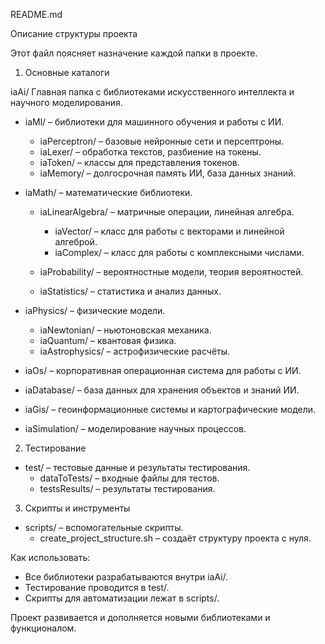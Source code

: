 README.md

Описание структуры проекта

Этот файл поясняет назначение каждой папки в проекте.

1. Основные каталоги

iaAi/
Главная папка с библиотеками искусственного интеллекта и научного моделирования.

- iaMl/ – библиотеки для машинного обучения и работы с ИИ.
  - iaPerceptron/ – базовые нейронные сети и персептроны.
  - iaLexer/ – обработка текстов, разбиение на токены.
  - iaToken/ – классы для представления токенов.
  - iaMemory/ – долгосрочная память ИИ, база данных знаний.

- iaMath/ – математические библиотеки.
  - iaLinearAlgebra/ – матричные операции, линейная алгебра.
    - iaVector/ – класс для работы с векторами и линейной алгеброй.
    - iaComplex/ – класс для работы с комплексными числами.
  
  - iaProbability/ – вероятностные модели, теория вероятностей.
  - iaStatistics/ – статистика и анализ данных.

- iaPhysics/ – физические модели.
  - iaNewtonian/ – ньютоновская механика.
  - iaQuantum/ – квантовая физика.
  - iaAstrophysics/ – астрофизические расчёты.

- iaOs/ – корпоративная операционная система для работы с ИИ.

- iaDatabase/ – база данных для хранения объектов и знаний ИИ.

- iaGis/ – геоинформационные системы и картографические модели.

- iaSimulation/ – моделирование научных процессов.

2. Тестирование

- test/ – тестовые данные и результаты тестирования.
  - dataToTests/ – входные файлы для тестов.
  - testsResults/ – результаты тестирования.

3. Скрипты и инструменты

- scripts/ – вспомогательные скрипты.
  - create_project_structure.sh – создаёт структуру проекта с нуля.

Как использовать:
- Все библиотеки разрабатываются внутри iaAi/.
- Тестирование проводится в test/.
- Скрипты для автоматизации лежат в scripts/.

Проект развивается и дополняется новыми библиотеками и функционалом.
